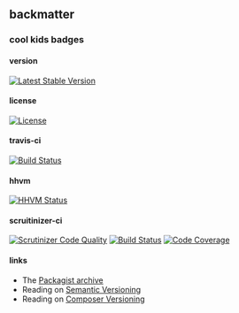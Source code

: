 
## backmatter

### cool kids badges

#### version

[![Latest Stable Version](https://poser.pugx.org/henderjon/chevron-filters/v/stable.svg)](https://packagist.org/packages/henderjon/chevron-filters)

#### license

[![License](https://poser.pugx.org/henderjon/chevron-filters/license.svg)](https://packagist.org/packages/henderjon/chevron-filters)

#### travis-ci

[![Build Status](https://travis-ci.org/henderjon/chevron.filters.svg?branch=master)](https://travis-ci.org/henderjon/chevron.filters)

#### hhvm

[![HHVM Status](http://hhvm.h4cc.de/badge/henderjon/chevron-filters.png)](http://hhvm.h4cc.de/package/henderjon/chevron-filters)

#### scruitinizer-ci

[![Scrutinizer Code Quality](https://scrutinizer-ci.com/g/henderjon/chevron.filters/badges/quality-score.png?b=master)](https://scrutinizer-ci.com/g/henderjon/chevron.filters/?branch=master)
[![Build Status](https://scrutinizer-ci.com/g/henderjon/chevron.filters/badges/build.png?b=master)](https://scrutinizer-ci.com/g/henderjon/chevron.filters/build-status/master)
[![Code Coverage](https://scrutinizer-ci.com/g/henderjon/chevron.filters/badges/coverage.png?b=master)](https://scrutinizer-ci.com/g/henderjon/chevron.filters/?branch=master)

#### links

  - The [Packagist archive](https://packagist.org/packages/henderjon/chevron-filters)
  - Reading on [Semantic Versioning](http://semver.org/)
  - Reading on [Composer Versioning](https://getcomposer.org/doc/01-basic-usage.md#package-versions)

